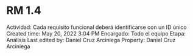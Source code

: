 # RM 1.4

Actividad: Cada requisito funcional deberá identificarse con un ID único
Created time: May 20, 2022 3:04 PM
Encargado: Todo el equipo
Etapa: Análisis
Last edited by: Daniel Cruz Arciniega
Property: Daniel Cruz Arciniega